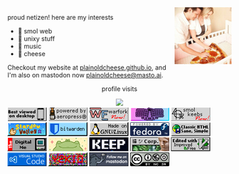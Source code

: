 <img src="me-and-my-child.jpg" align="right">

proud netizen! here are my interests

- 🎸 smol web
- 🐧 unixy stuff
- 🎹 music
- 🧀 cheese

Checkout my website at [plainoldcheese.github.io](https://plainoldcheese.github.io/), and I'm also on mastodon now <a rel="me" href="https://masto.ai/@plainoldcheese">plainoldcheese@masto.ai</a>.

<footer>
   <div align="center">
      <p>profile visits</p>
      <img src="https://profile-counter.glitch.me/plainoldcheese/count.svg?"/>
    </div>
    <a href=""><img src="./buttons/bestdesktop.gif" alt="use a real computer please" title="phone bad 🧓🏻"></a>
    <a href="https://aeroprecipe.com/"><img src="./buttons/mine/aeropress_button_4.gif" alt="aeropress coffeemaker" title="aeropress ftw!, here's a fun site with tons of recipes."></a>
    <a href="https://warfork.com/"><img src="./buttons/mine/warfork_button_3.png" alt="warfork game (kinda like quake/unreal tournament)" title="get some frags! 💣"></a>
    <a href="https://github.com/gtips/reviung"><img src="./buttons/mine/reviung.png" alt="reviung41 small keyboard" title="I use reviung41 for most of my computer input needs"></a>
    <a href="https://discord.gg/40percent"><img src="./buttons/mine/smol-keebs-pixel-perfect-2.png" alt="40% discord invite link" title="40% keyboards are the best keyboards. here's the 40s discord."></a>
    <a href="https://stardewvalleywiki.com/Stardew_Valley_Wiki"><img src="./buttons/stardew_valley.gif" alt="stardew valley farming game" title="🧑‍🌾 the stardew wiki, for your convenience."></a>
    <a href="https://bitwarden.com/"><img src="./buttons/bitwarden.gif" alt="bitwarden password manager" title="keep your accounts safe and your passwords safer! 🔐"></a>
    <a href="https://en.wikipedia.org/wiki/Linux"><img src="./buttons/gnu-linux.gif" alt="linux" title="thank you linux torvalds"></a>
    <a href="https://getfedora.org/"><img src="./buttons/fedora.gif" alt="fedora linux" title="m'lady, *tips fedora*. currently my distro of choice."></a>
    <a href="https://www.w3schools.com/html/default.asp"><img src="./buttons/sanehtml.gif" alt="w3schools html guides" title="semantic!"></a>
    <a href="/blog/index.html"><img src="./buttons/digitalme.gif" alt="the digital me" title="my blog I guess, i just wanted to use this button."></a>
    <a href=""><img src="./buttons/froggygif.gif" alt="frog" title="also just a cute frog gif that i found"></a>
    <!-- <a href=""><img src="./buttons/mine/smol-keebs.png" alt="" title=""></a> -->
    <a href=""><img src="./buttons/say-no-to-web3.gif" alt="say no to web3" title="crypto... maybe it has a use maybe it doesn't but it doesn't look like it's actually improving decentralisation at all. web1 already did that."></a>
    <a href="https://plaza.one/"><img src="./buttons/corp.gif" alt="night plaza vaporwave radio" title="wavey wavey wavey wavey wavey wavey"></a>
    <a href="https://neovim.io/"><img src="./buttons/vim.vialle.love.anim.gif" alt="neovim text editor" title="I could not live without vim bindings 💞, but I actually use neovim"></a>
    <a href="https://code.visualstudio.com/"><img src="./buttons/vscbutton.gif" alt="vscode text editor/IDE" title="...but, I need a 'real' text editor/IDE too (I use the neovim extension)."></a>
    <a href=""><img src="./buttons/y2kid.gif" alt="y2k kid" title=""></a>
	  <a rel="me" href="https://masto.ai/@plainoldcheese"><img src="./buttons/mastodon_button_3.gif" alt="follow me on mastoon" title="follow me on mastodon! 🐘"></a>
    <a href="https://creativecommons.org/licenses/by-nc-sa/2.0/"><img src="./buttons/cc-by-nc-sa.gif" alt="creative commons cc-by-nc-sa" title="Creative Commons Attribution-NonCommercial-ShareAlike"></a>
</footer>
